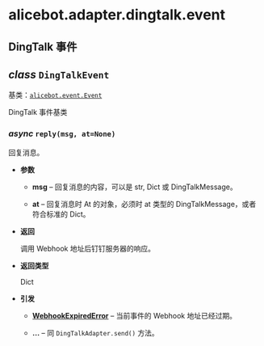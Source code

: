 # alicebot.adapter.dingtalk.event

## DingTalk 事件


## _class_ `DingTalkEvent`

基类：[`alicebot.event.Event`](../../event.md#alicebot.event.Event)

DingTalk 事件基类


### _async_ `reply(msg, at=None)`

回复消息。


* **参数**

    
    * **msg** – 回复消息的内容，可以是 str, Dict 或 DingTalkMessage。


    * **at** – 回复消息时 At 的对象，必须时 at 类型的 DingTalkMessage，或者符合标准的 Dict。



* **返回**

    调用 Webhook 地址后钉钉服务器的响应。



* **返回类型**

    Dict



* **引发**

    
    * [**WebhookExpiredError**](exception.md#alicebot.adapter.dingtalk.exception.WebhookExpiredError) – 当前事件的 Webhook 地址已经过期。


    * **...** – 同 `DingTalkAdapter.send()` 方法。

